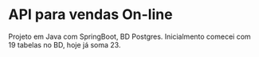 # API para vendas On-line
Projeto em Java com SpringBoot, BD Postgres.
Inicialmento comecei com 19 tabelas no BD, hoje já soma 23.

